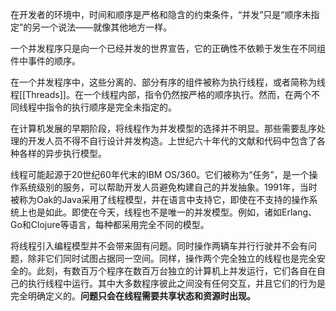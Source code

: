 在开发者的环境中，时间和顺序是严格和隐含的约束条件，“并发”只是“顺序未指定”的另一个说法——就像其他地方一样。

一个并发程序只是向一个已经并发的世界宣告，它的正确性不依赖于发生在不同组件中事件的顺序。

在一个并发程序中，这些分离的、部分有序的组件被称为执行线程，或者简称为线程[[Threads]]。在一个线程内部，指令仍然按严格的顺序执行。然而，在两个不同线程中指令的执行顺序是完全未指定的。

在计算机发展的早期阶段，将线程作为并发模型的选择并不明显。那些需要乱序处理的开发人员不得不自行设计并发构造。上世纪六十年代的文献和代码中包含了各种各样的异步执行模型。

线程可能起源于20世纪60年代末的IBM OS/360。它们被称为“任务”，是一个操作系统级别的服务，可以帮助开发人员避免构建自己的并发抽象。1991年，当时被称为Oak的Java采用了线程模型，并在语言中支持它，即使在不支持的操作系统上也是如此。即使在今天，线程也不是唯一的并发模型。例如，诸如Erlang、Go和Clojure等语言，每种都采用完全不同的模型。

将线程引入编程模型并不会带来固有问题。同时操作两辆车并行行驶并不会有问题，除非它们同时试图占据同一空间。同样，操作两个完全独立的线程也是完全安全的。此刻，有数百万个程序在数百万台独立的计算机上并发运行，它们各自在自己的执行线程中运行。其中大多数程序彼此之间没有任何交互，并且它们的行为是完全明确定义的。**问题只会在线程需要共享状态和资源时出现。**